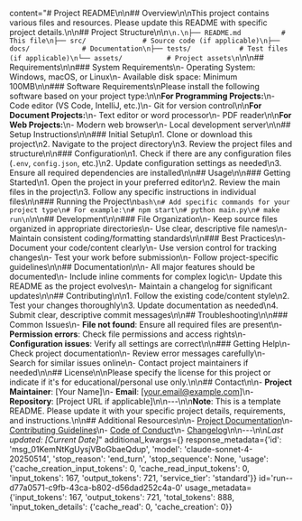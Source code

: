 content="# Project README\n\n## Overview\n\nThis project contains various files and resources. Please update this README with specific project details.\n\n## Project Structure\n\n```\n.\n├── README.md          # This file\n├── src/              # Source code (if applicable)\n├── docs/             # Documentation\n├── tests/            # Test files (if applicable)\n└── assets/           # Project assets\n```\n\n## Requirements\n\n### System Requirements\n- Operating System: Windows, macOS, or Linux\n- Available disk space: Minimum 100MB\n\n### Software Requirements\nPlease install the following software based on your project type:\n\n**For Programming Projects:**\n- Code editor (VS Code, IntelliJ, etc.)\n- Git for version control\n\n**For Document Projects:**\n- Text editor or word processor\n- PDF reader\n\n**For Web Projects:**\n- Modern web browser\n- Local development server\n\n## Setup Instructions\n\n### Initial Setup\n1. Clone or download this project\n2. Navigate to the project directory\n3. Review the project files and structure\n\n### Configuration\n1. Check if there are any configuration files (`.env`, `config.json`, etc.)\n2. Update configuration settings as needed\n3. Ensure all required dependencies are installed\n\n## Usage\n\n### Getting Started\n1. Open the project in your preferred editor\n2. Review the main files in the project\n3. Follow any specific instructions in individual files\n\n### Running the Project\n```bash\n# Add specific commands for your project type\n# For example:\n# npm start\n# python main.py\n# make run\n```\n\n## Development\n\n### File Organization\n- Keep source files organized in appropriate directories\n- Use clear, descriptive file names\n- Maintain consistent coding/formatting standards\n\n### Best Practices\n- Document your code/content clearly\n- Use version control for tracking changes\n- Test your work before submission\n- Follow project-specific guidelines\n\n## Documentation\n\n- All major features should be documented\n- Include inline comments for complex logic\n- Update this README as the project evolves\n- Maintain a changelog for significant updates\n\n## Contributing\n\n1. Follow the existing code/content style\n2. Test your changes thoroughly\n3. Update documentation as needed\n4. Submit clear, descriptive commit messages\n\n## Troubleshooting\n\n### Common Issues\n- **File not found**: Ensure all required files are present\n- **Permission errors**: Check file permissions and access rights\n- **Configuration issues**: Verify all settings are correct\n\n### Getting Help\n- Check project documentation\n- Review error messages carefully\n- Search for similar issues online\n- Contact project maintainers if needed\n\n## License\n\nPlease specify the license for this project or indicate if it's for educational/personal use only.\n\n## Contact\n\n- **Project Maintainer**: [Your Name]\n- **Email**: [your.email@example.com]\n- **Repository**: [Project URL if applicable]\n\n---\n\n**Note**: This is a template README. Please update it with your specific project details, requirements, and instructions.\n\n## Additional Resources\n\n- [Project Documentation](docs/)\n- [Contributing Guidelines](CONTRIBUTING.md)\n- [Code of Conduct](CODE_OF_CONDUCT.md)\n- [Changelog](CHANGELOG.md)\n\n---\n\n*Last updated: [Current Date]*" additional_kwargs={} response_metadata={'id': 'msg_01KemNtKgUysjVBoGbaeQdup', 'model': 'claude-sonnet-4-20250514', 'stop_reason': 'end_turn', 'stop_sequence': None, 'usage': {'cache_creation_input_tokens': 0, 'cache_read_input_tokens': 0, 'input_tokens': 167, 'output_tokens': 721, 'service_tier': 'standard'}} id='run--d77a0571-c9fb-43ca-b802-d56dad252c4a-0' usage_metadata={'input_tokens': 167, 'output_tokens': 721, 'total_tokens': 888, 'input_token_details': {'cache_read': 0, 'cache_creation': 0}}